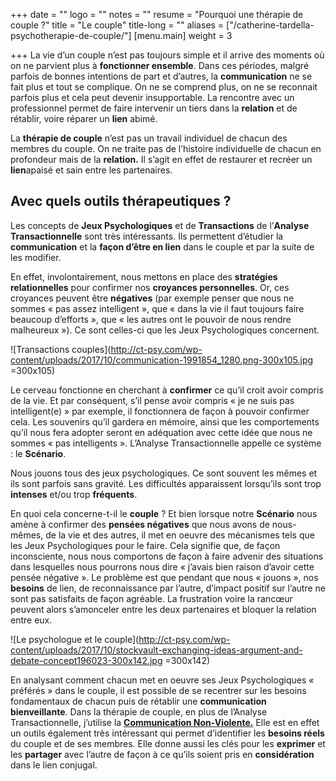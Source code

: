 +++
date = ""
logo = ""
notes = ""
resume = "Pourquoi une thérapie de couple ?"
title = "Le couple"
title-long = ""
aliases = ["/catherine-tardella-psychotherapie-de-couple/"]
[menu.main]
weight = 3

+++
La vie d’un couple n’est pas toujours simple et il arrive des moments où on ne parvient plus à **fonctionner ensemble**. Dans ces périodes, malgré parfois de bonnes intentions de part et d’autres, la **communication** ne se fait plus et tout se complique. On ne se comprend plus, on ne se reconnait parfois plus et cela peut devenir insupportable. La rencontre avec un professionnel permet de faire intervenir un tiers dans la **relation** et de rétablir, voire réparer un **lien** abimé.

La **thérapie de couple** n’est pas un travail individuel de chacun des membres du couple. On ne traite pas de l’histoire individuelle de chacun en profondeur mais de la **relation.** Il s’agit en effet de restaurer et recréer un **lien**apaisé et sain entre les partenaires.

## Avec quels outils thérapeutiques ?

Les concepts de **Jeux Psychologiques** et de **Transactions** de l’**Analyse Transactionnelle** sont très intéressants. Ils permettent d’étudier la **communication** et la **façon d’être en lien** dans le couple et par la suite de les modifier.

En effet, involontairement, nous mettons en place des **stratégies relationnelles** pour confirmer nos **croyances personnelles**. Or, ces croyances peuvent être **négatives** (par exemple penser que nous ne sommes « pas assez intelligent », que « dans la vie il faut toujours faire beaucoup d’efforts », que « les autres ont le pouvoir de nous rendre malheureux »). Ce sont celles-ci que les Jeux Psychologiques concernent.

![Transactions couples](http://ct-psy.com/wp-content/uploads/2017/10/communication-1991854_1280.png-300x105.jpg =300x105)

Le cerveau fonctionne en cherchant à **confirmer** ce qu’il croit avoir compris de la vie. Et par conséquent, s’il pense avoir compris « je ne suis pas intelligent(e) » par exemple, il fonctionnera de façon à pouvoir confirmer cela. Les souvenirs qu’il gardera en mémoire, ainsi que les comportements qu’il nous fera adopter seront en adéquation avec cette idée que nous ne sommes « pas intelligents ». L’Analyse Transactionnelle appelle ce système : le **Scénario**.

Nous jouons tous des jeux psychologiques. Ce sont souvent les mêmes et ils sont parfois sans gravité. Les difficultés apparaissent lorsqu’ils sont trop **intenses** et/ou trop **fréquents**.

En quoi cela concerne-t-il le **couple** ? Et bien lorsque notre **Scénario** nous amène à confirmer des **pensées négatives** que nous avons de nous-mêmes, de la vie et des autres, il met en oeuvre des mécanismes tels que les Jeux Psychologiques pour le faire. Cela signifie que, de façon inconsciente, nous nous comportons de façon à faire advenir des situations dans lesquelles nous pourrons nous dire « j’avais bien raison d’avoir cette pensée négative ». Le problème est que pendant que nous « jouons », nos **besoins** de lien, de reconnaissance par l’autre, d’impact positif sur l’autre ne sont pas satisfaits de façon agréable. La frustration voire la rancœur peuvent alors s’amonceler entre les deux partenaires et bloquer la relation entre eux.

![Le psychologue et le couple](http://ct-psy.com/wp-content/uploads/2017/10/stockvault-exchanging-ideas-argument-and-debate-concept196023-300x142.jpg =300x142)

En analysant comment chacun met en oeuvre ses Jeux Psychologiques « préférés » dans le couple, il est possible de se recentrer sur les besoins fondamentaux de chacun puis de rétablir une **communication bienveillante**. Dans la thérapie de couple, en plus de l’Analyse Transactionnelle, j’utilise la [**Communication Non-Violente.**](https://www.youtube.com/watch?v=fl-65RPE41Y&list=PLd7-nSv3aZQ2Fxu3yd-bNX8h3DDfCESab) Elle est en effet un outils également très intéressant qui permet d’identifier les **besoins réels** du couple et de ses membres. Elle donne aussi les clés pour les **exprimer** et les **partager** avec l’autre de façon à ce qu’ils soient pris en **considération** dans le lien conjugal.